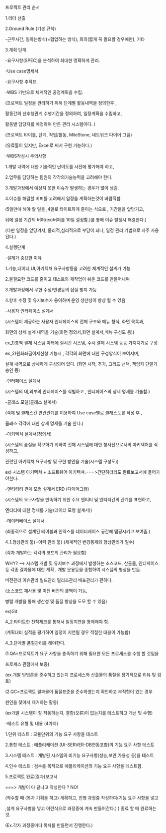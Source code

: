 프로젝트 관리 순서



1.리더 선출

2.Ground Rule (기본 규칙)

-근무시간, 일하는방식(=협업하는 방식), 회의(짧게 꼭 필요할 경우에만), 기타

3.계획 단계

-요구사항(SPEC)을 분석하여 최대한 명확하게 관리.

-Use case명세서.

-요구사항 추적표.

-WBS 기반으로 체계적인 공정계획을 수립.

(프로젝트 일정을 관리하기 위해 단계별 활동내역을 정의한후 ,

활동간의 선후행관계,수행기간을 정의하여, 일정계획을 수립하고,

활동별 담당자를 배정하여 만든 관리 시스템이다. )

(프로젝트 타이틀, 단계, 작업/활동, MileStone, 네트워크 다이어 그램)

(유료툴이 있지만, Excel로 써서 구현 가능하다.)

-WBS작성시 주의사항

1.개발 내역에 대한 기술적인 난이도를 사전에 평가해야 하고,

2.업무를 담당하는 팀원의 각각의기술능력을 고려해야 한다.

3.개발과정에서 예상치 못한 이슈가 발생하는 경우가 많이 생김.

4.이슈를 해결할 버퍼를 고려해서 일정을 계획하는것이 바람직함.

(5일만에 해야 할 일을 ,4일로 타이트하게 줄이는 식으로 ,  기간들을 앞당기고,

뒤에 일정 기간의 버퍼(ex)버퍼를 10일 설정함.)를 통해 이슈 발생시 해결한다.)

(다만 일정을 앞당겨서, 물리적,심리적으로 부담이 되나, 일정 관리 기법으로 자주 사용된다.)



4.실행단계

-설계가 중요한 이유

1.기능,데이터,UI,아키텍쳐 요구사항등을 고려한 체계적인 설계가 가능

2.불필요한 코드를 줄이고 테스트와 재작업이 쉬운 코드를 만들어내며

3.개발과정에서 무한 수정/변경등의 삽질 방지 가능

4.향후 수정 및 유지보수가 용이하며 운영 생산성이 향상 될 수 있음



-사용자 인터페이스 설계서

(시스템이 제공하는 사용자 인터페이스의 전체 구조와 메뉴 형식, 화면 목록과,

화면의 상세 설계 내역을 기술(화면 정의서,화면 설계서,메뉴 구성도 등))

ex_1)총액 결제 시스템 아래에 실시간 시스템, 수시 결제 시스템 등등 가지치기로 구성

ex_2)원화좌금이제신청 기능시 , 각각의 화면에 대한 구성양식이 보여지며,

설계 내역으로 상세하게 구성되어 있다. (화면 시작, 추가, 그리드 선택, 책임자 단말기 승인 등)



-인터페이스 설계서

(시스템의 내,외부의 인터페이스를 식별하고 , 인터페이스의 상세 명세를 기술함.)



-클래스 모델(클래스 설계서)

(객체 및 클래스간 연관관계를 이용하여 Use case별로 클래스도를 작성 후 ,

클래스 각각에 대한 상세 명세를 기술 한다.)



-아키텍쳐 설계서(정의서)

(시스템의 품질을 확보하기 위하여 전체 시스템에 대한 청사진으로서의 아키텍쳐를 작성하고,

관련된 아키텍쳐 요구사항 및 구현 방안을 기술(시스템 구성도))

ex) 시스템 아키텍쳐 + 소프트웨어 아키텍쳐.===>간단하더라도 완료보고서에 들어가야한다.



-엔티티티 관계 모형 설계서 ERD (다이어그램)

(시스템의 요구사항을 만족하기 위한 주요 엔티티 및 엔티티간의 관계를 표현하고,

엔티티에 대한 명세를 기술(데이터 모형 설계서))



-데이터베이스 설계서

(최종적으로 설계된 테이블과 인덱스를 데이터베이스 공간에 맵핑시키고 보여줌.)



4_1.형상관리 툴(=이력 관리 툴) (체계적인 변경통제와 형상관리가 필수)

(각자 개발하는 각각의 코드의 관리가 필요함)

WHY? ==> 시스템 개발 및 유지보수 과정에서 발생하는 소스코드, 산출물, 인터페이스등 각종 결과물에 대한 계확 , 개발 운용등을 종합하여 시스템의 형상을 만듬.



버전관리 이슈관리 빌드관리 릴리즈관리 배포관리가 편하다.

(소스코드 재사용 및 이전 버전의 롤백이 가능, 

병렬 개발을 통해 생산성 및 품질 향상을 도모 할 수 있음)

ex)Git



4_2.타이트한 진척체크를 통해서 일정지연을 통제해야 함.

(계획대비 실적을 평가하여 일정이 지연될 경우 적절한 대응이 가능함)



4_3.단계별 품질관리를 해야한다.

(1.QA=프로젝트가 요구 사항을 충족하기 위해 필요한 모든 프로세스를 수행 할 것임을

프로세스 관점에서 보증)

(ex.개발 방법론을 준수하고 있는지 프로세스와 산출물의 품질을 정기적으로 리뷰 및 검토)



(2.QC=프로젝트 결과물이 품질표준을 준수하였는지 확인하고 부적합이 있는 경우

원인을 찾아서 제거하는 활동)

(ex개발 시스템이 잘 작동하는지, 결함(오류)이 없는지를 테스트하고 개선 및 수행)



-테스트 유형 및 내용 (4가지)

1.단위 테스트 : 모듈단위의 기능 요구 사항을 테스트

2.통합 테스트 : 애플리케이션 (UI-SERVER-DB연동포함)의 기능 요구 사항 테스트

3.시스템 테스트 : 개발된 시스템의 비기능 요구사항(성능,보안,가용성 등)을 테스트

4.인수 테스트 : 검수를 목적으로 애플리케이션의 기능 요구 사항을 테스트함.





5.프로젝트 완료(결과)보고서

===> 개발이 다 끝나고 작성한다 ? NO!

(착수할 때 (목차 기획을 하고) 계획하고, 진행 과정중 작성하여(기능 요구 사항을 넣고 

,설계 요구사항을 넣고 이런식으로 과정중에 계속 만들어간다.) ) 종료 할 때 완료하는 것.

(Ex.각자 과정중마다 목차를 만들면서 진행한다.)
